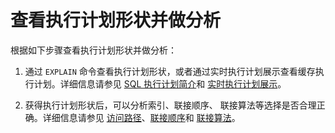 查看执行计划形状并做分析 
=================================



根据如下步骤查看执行计划形状并做分析：

1. 通过 `EXPLAIN` 命令查看执行计划形状，或者通过实时执行计划展示查看缓存执行计划。详细信息请参见 [SQL 执行计划简介](/en-US/12.sql-optimization-guide-1/2.sql-execution-plan-3/1.introduction-to-sql-execution-plans-2.md)和 [实时执行计划展示](t1962412.html#topic-1962412)。

   

2. 获得执行计划形状后，可以分析索引、联接顺序、 联接算法等选择是否合理正确。详细信息请参见 [访问路径](/en-US/12.sql-optimization-guide-1/4.sql-optimization-1/5.query-optimization-2/1.access-path-3/1.overview-16.md)、[联接顺序](/en-US/12.sql-optimization-guide-1/4.sql-optimization-1/5.query-optimization-2/2.join-algorithm-5/3.join-order-3.md)和 [联接算法](/en-US/12.sql-optimization-guide-1/4.sql-optimization-1/5.query-optimization-2/2.join-algorithm-5/2.join-algorithm-6.md)。

   



